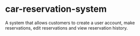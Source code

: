 # car-reservation-system
A system that allows customers to create a user account, make reservations, edit reservations and view reservation history.
